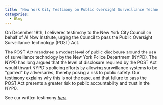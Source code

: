 ```yaml
---
title: "New York City Testimony on Public Oversight Surveillance Technology Act"
categories:
  - Blog
---
```


On December 18th, I delivered testimony to the New York City Council on behalf of AI Now Institute, urging the Council to pass the Public Oversight Surveillance Technology (POST) Act. 

The POST Act mandates a modest level of public disclosure around the use of surveillance technology by the New York Police Department (NYPD). The NYPD has long argued that the level of disclosure required by the POST Act would thwart NYPD's policing efforts by allowing surveillance systems to be "gamed" by adversaries, thereby posing a risk to public safety. Our testimony explains why this is not the case, and that failure to pass the POST Act presents a greater risk to public accountability and trust in the NYPD.

See our written testimony <cite><a href="https://ainowinstitute.org/ainow-genevieve-fried-testimony-nycc-hearing-postact.pdf">here</a></cite> 


